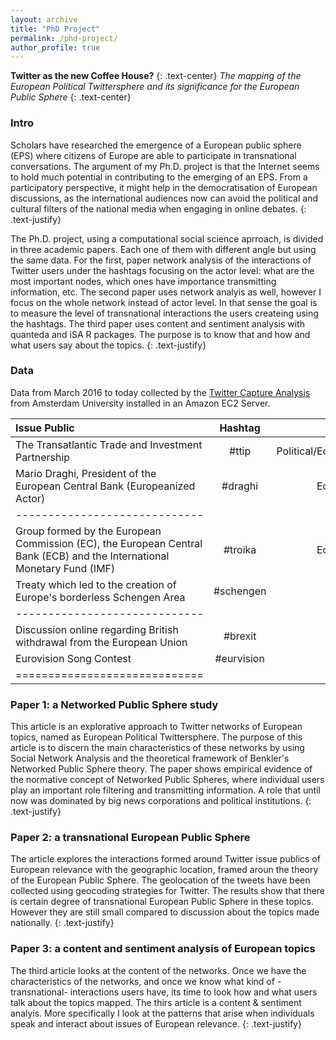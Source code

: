 ```yaml
---
layout: archive
title: "PhD Project"
permalink: /phd-project/
author_profile: true
---
```

**Twitter as the new Coffee House?**
{: .text-center} 
_The mapping of the European Political Twittersphere and its significance for the European Public Sphere_
{: .text-center}

### Intro

Scholars have researched the emergence of a European public sphere (EPS) where citizens of Europe are able to participate in transnational conversations. The argument of my Ph.D. project is that the Internet seems to hold much potential in contributing to the emerging of an EPS. From a participatory perspective, it might help in the democratisation of European discussions, as the international audiences now can avoid the political and cultural filters of the national media when engaging in online debates.
{: .text-justify}

The Ph.D. project, using a computational social science aprroach, is divided in three academic papers. Each one of them with different angle but using the same data. For the first, paper network analysis of the interactions of Twitter users under the hashtags focusing on the actor level: what are the most important nodes, which ones have importance transmitting information, etc. The second paper uses network analyis as well, however I focus on the whole network instead of actor level. In that sense the goal is to measure the level of transnational interactions the users createing using the hashtags. The third paper uses content and sentiment analysis with quanteda and iSA R packages. The purpose is to know that and how and what users say about the topics.
{: .text-justify}


### Data

Data from March 2016 to today collected by the [Twitter Capture Analysis](https://github.com/digitalmethodsinitiative/dmi-tcat/wiki "TCAT") from Amsterdam University installed in an Amazon EC2 Server.

| Issue Public | Hashtag | Nature |
|:--------|:-------:|--------:|
| The Transatlantic Trade and Investment Partnership   | #ttip   | Political/Economic  |
| Mario Draghi, President of the European Central Bank (Europeanized Actor)   | #draghi   | Economic   |
|-----------------------------|
| Group formed by the European Commission (EC), the European Central Bank (ECB) and the International Monetary Fund (IMF)   | #troika   | Economic  |
| Treaty which led to the creation of Europe's borderless Schengen Area   | #schengen   | Political   |
|-----------------------------|
| Discussion online regarding British withdrawal from the European Union   | #brexit   | Political  |
| Eurovision Song Contest  | #eurvision   | Culture   |
|=============================|



### Paper 1: a Networked Public Sphere study

This article is an explorative approach to Twitter networks of European topics, named as European Political Twittersphere. The purpose of this article is to discern the main characteristics of these networks by using Social Network Analysis and the theoretical framework of Benkler's Networked Public Sphere theory.
The paper shows empirical evidence of the normative concept of Networked Public Spheres, where individual users play an important role filtering and transmitting information. A role that until now was dominated by big news corporations and political institutions.
{: .text-justify}

### Paper 2: a transnational European Public Sphere

The article explores the interactions formed around Twitter issue publics of European relevance with the geographic location, framed aroun the theory of the European Public Sphere. The geolocation of the tweets have been collected using geocoding strategies for Twitter.
The results show that there is certain degree of transnational European Public Sphere in these topics. However they are still small compared to discussion about the topics made nationally.
{: .text-justify}

### Paper 3: a content and sentiment analysis of European topics

The third article looks at the content of the networks. Once we have the characteristics of the networks, and once we know what kind of -transnational- interactions users have, its time to look how and what users talk about the topics mapped. The thirs article is a content & sentiment analyis. More specifically I look at the patterns that arise when individuals speak and interact about issues of European relevance.
{: .text-justify}